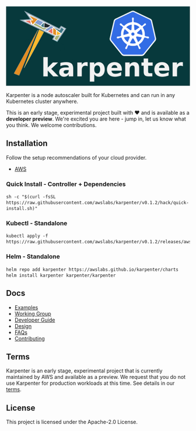 ![](docs/images/karpenter-banner.png)

Karpenter is a node autoscaler built for Kubernetes and can run in any Kubernetes cluster anywhere.

This is an early stage, experimental project built with ❤️ and is available as a **developer preview**. We're excited you are here - jump in, let us know what you think. We welcome contributions.
## Installation
Follow the setup recommendations of your cloud provider.
- [AWS](docs/aws/README.md)

### Quick Install - Controller + Dependencies
```
sh -c "$(curl -fsSL https://raw.githubusercontent.com/awslabs/karpenter/v0.1.2/hack/quick-install.sh)"
```

### Kubectl - Standalone
```
kubectl apply -f https://raw.githubusercontent.com/awslabs/karpenter/v0.1.2/releases/aws/manifest.yaml
```

### Helm - Standalone
```
helm repo add karpenter https://awslabs.github.io/karpenter/charts
helm install karpenter karpenter/karpenter
```

## Docs
- [Examples](docs/examples)
- [Working Group](docs/working-group)
- [Developer Guide](docs/DEVELOPER_GUIDE.md)
- [Design](docs/designs/DESIGN.md)
- [FAQs](docs/FAQs.md)
- [Contributing](docs/CONTRIBUTING.md)

## Terms
Karpenter is an early stage, experimental project that is currently maintained by AWS and available as a preview. We request that you do not use Karpenter for production workloads at this time. See details in our [terms](docs/TERMS.md).

## License
This project is licensed under the Apache-2.0 License.

